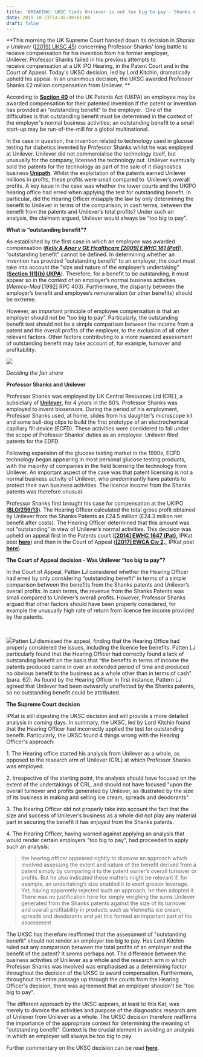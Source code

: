 ```yaml
---
title: 'BREAKING: UKSC finds Unilever is not too big to pay - Shanks v Unilever [2019] UKSC 45'
date: 2019-10-23T14:45:00+01:00
draft: false
---
```


**This morning the UK Supreme Court handed down its decision in _Shanks v Unilever_ ([\[2019\] UKSC 45](https://www.bailii.org/uk/cases/UKSC/2019/45.html)) concerning Professor Shanks' long battle to receive compensation for his invention from his former employer, Unilever. Professor Shanks failed in his previous attempts to receive compensation at a UK IPO Hearing, in the Patent Court and in the Court of Appeal. Today's UKSC decision, led by Lord Kitchin, dramatically upheld his appeal. In an unanimous decision, the UKSC awarded Professor Shanks £2 million compensation from Unilever. **  

  

According to **[Section 40](https://www.gov.uk/guidance/the-patent-act-1977/section-40-employees-inventions-compensation-of-employees-for-certain-inventions)** of the UK Patents Act (UKPA) an employee may be awarded compensation for their patented invention if the patent or invention has provided an “outstanding benefit” to the employer.  One of the difficulties is that outstanding benefit must be determined in the context of the employer's normal business activities; an outstanding benefit to a small start-up may be run-of-the-mill for a global multinational.

  

In the case in question, the invention related to technology used in glucose testing for diabetics invented by Professor Shanks whilst he was employed at Unilever. Unilever did not commercialise the technology itself, but unusually for the company, licensed the technology out. Unilever eventually sold the patents for the technology as part of the sale of it diagnostics business **[Unipath](http://www.unipath.in/)**. Whilst the exploitation of the patents earned Unilever millions in profits, these profits were small compared to  Unilever’s overall profits. A key issue in the case was whether the lower courts and the UKIPO hearing office had erred when applying the test for outstanding benefit. In particular, did the Hearing Officer misapply the law by only determining the benefit to Unilever in terms of the comparison, in cash terms, between the benefit from the patents and Unilever’s total profits? Under such an analysis, the claimant argued, Unilever would always be “too big to pay”.

  

**What is “outstanding benefit”?**

As established by the first case in which an employee was awarded compensation (**_[Kelly & Anor v GE Healthcare \[2009\] EWHC 181 (Pat)](https://www.bailii.org/cgi-bin/format.cgi?doc=/ew/cases/EWHC/Patents/2009/181.html)_**), “outstanding benefit” cannot be defined. In determining whether an invention has provided “outstanding benefit” to an employer, the court must take into account the “size and nature of the employer’s undertaking” (**[Section 1(1)(b) UKPA](https://www.gov.uk/guidance/the-patent-act-1977/section-40-employees-inventions-compensation-of-employees-for-certain-inventions)**). Therefore, for a benefit to be outstanding, it must appear so in the context of an employer’s normal business activities (_Memco-Med_ \[1992\] RPC 403). Furthermore, the disparity between the employer’s benefit and employee’s remuneration (or other benefits) should be extreme.

  

However, an important principle of employee compensation is that an employer should not be “too big to pay”. Particularly, the outstanding benefit test should not be a simple comparison between the income from a patent and the overall profits of the employer, to the exclusion of all other relevant factors. Other factors contributing to a more nuanced assessment of outstanding benefit may take account of, for example, turnover and profitability.

  

[![](https://1.bp.blogspot.com/-1TttbtFQlfA/Xa7639IEmbI/AAAAAAAAJQw/MP2QDkUPl-Iyt74_KwUOdkkeUr66rMyMgCNcBGAsYHQ/s320/Picture1.jpg)](https://1.bp.blogspot.com/-1TttbtFQlfA/Xa7639IEmbI/AAAAAAAAJQw/MP2QDkUPl-Iyt74_KwUOdkkeUr66rMyMgCNcBGAsYHQ/s1600/Picture1.jpg)

_Deciding the fair share_

**Professor Shanks and Unilever**

Professor Shanks was employed by UK Central Resources Ltd (CRL), a subsidiary of **[Unilever](https://www.unilever.co.uk/)**, for 4 years in the 80’s. Professor Shanks was employed to invent biosensors. During the period of his employment, Professor Shanks used, at home, slides from his daughter’s microscope kit and some bull-dog clips to build the first prototype of an electrochemical capillary fill device (ECFD). These activities were considered to fall under the scope of Professor Shanks' duties as an employee. Unilever filed patents for the EDFD.

  

Following expansion of the glucose testing market in the 1990s, ECFD technology began appearing in most personal glucose testing products, with the majority of companies in the field licensing the technology from Unilever. An important aspect of the case was that patent licensing is not a normal business activity of Unilever, who predominantly have patents to protect their own business activities. The licence income from the Shanks patents was therefore unusual. 

  

Professor Shanks first brought his case for compensation at the UKIPO (**[BLO/259/13](https://www.ipo.gov.uk/pro-types/pro-patent/pro-p-os/o25913.pdf)**). The Hearing Officer calculated the total gross profit obtained by Unilever from the Shanks Patents as £24.5 million (£24.3 million net benefit after costs). The Hearing Officer determined that this amount was not “outstanding” in view of Unilever’s normal activities. This decision was upheld on appeal first in the Patents court (**[\[2014\] EWHC 1647 (Pat)](https://www.bailii.org/cgi-bin/markup.cgi?doc=/ew/cases/EWHC/Patents/2014/1647.html),** IPKat post [**here**](http://ipkitten.blogspot.com/2014/05/no-compensation-no-consolation-or-no.html?_sm_au_=iVVnj2jLsFbRQsLj)) and then in the Court of Appeal (**[\[2017\] EWCA Civ 2](https://www.bailii.org/ew/cases/EWCA/Civ/2017/2.html).,** IPKat post **[here](http://ipkitten.blogspot.com/2017/02/too-big-to-pay-employee-inventor.html?_sm_au_=iVVnj2jLsFbRQsLj)**). 

  

**The Court of Appeal decision - Was Unilever “too big to pay”?**

In the Court of Appeal, Patten LJ considered whether the Hearing Officer had erred by only considering “outstanding benefit” in terms of a simple comparison between the benefits from the Shanks patents and Unilever’s overall profits. In cash terms, the revenue from the Shanks Patents was small compared to Unilever’s overall profits. However, Professor Shanks argued that other factors should have been properly considered, for example the unusually high rate of return from licence fee income provided by the patents.

[  
](https://www.blogger.com/null)

[![](https://1.bp.blogspot.com/-vZ_MzS87kMo/Xa79ErD-M0I/AAAAAAAAJRI/0crXbZB1L4oRCaQnDowXPHAHqXvB7SKMACNcBGAsYHQ/s320/outstanding_work_alien_sticker-re3539a39d3404ccc8c0e30cb743b3e14_0ugmp_8byvr_540.jpg)](https://1.bp.blogspot.com/-vZ_MzS87kMo/Xa79ErD-M0I/AAAAAAAAJRI/0crXbZB1L4oRCaQnDowXPHAHqXvB7SKMACNcBGAsYHQ/s1600/outstanding_work_alien_sticker-re3539a39d3404ccc8c0e30cb743b3e14_0ugmp_8byvr_540.jpg)Patten LJ dismissed the appeal, finding that the Hearing Office had properly considered the issues, including the licence fee benefits. Patten LJ particularly found that the Hearing Officer had correctly found a lack of outstanding benefit on the basis that “the benefits in terms of income the patents produced came in over an extended period of time and produced no obvious benefit to the business as a whole other than in terms of cash” (para. 62). As found by the Hearing Officer in first instance, Pattern LJ agreed that Unilever had been outwardly unaffected by the Shanks patents, so no outstanding benefit could be attributed.

  

**The Supreme Court decision**  
  
IPKat is still digesting the UKSC decision and will provide a more detailed analysis in coming days. In summary, the UKSC, led by Lord Kitchin found that the Hearing Officer had incorrectly applied the test for outstanding benefit. Particularly, the UKSC found 4 things wrong with the Hearing Officer's approach:  
  
1\. The Hearing office started his analysis from Unilever as a whole, as opposed to the research arm of Unilever (CRL) at which Professor Shanks was employed.  
  
2\. Irrespective of the starting point, the analysis should have focused on the extent of the undertakings of CRL, and should not have focused "upon the overall turnover and profits generated by Unilever, as illustrated by the size of its business in making and selling ice cream, spreads and deodorants"  
  
3\. The Hearing Officer did not properly take into account the fact that the size and success of Unilever’s business as a whole did not play any material part in securing the benefit it has enjoyed from the Shanks patents.  
  
4\. The Hearing Officer, having warned against applying an analysis that would render certain employers "too big to pay", had proceeded to apply such an analysis:  

> the hearing officer appeared rightly to disavow an approach which involved assessing the extent and nature of the benefit derived from a patent simply by comparing it to the patent owner’s overall turnover or profits. But he also indicated these matters might be relevant if, for example, an undertaking’s size enabled it to exert greater leverage. Yet, having apparently rejected such an approach, he then adopted it. There was no justification here for simply weighing the sums Unilever generated from the Shanks patents against the size of its turnover and overall profitability in products such as Viennetta ice cream, spreads and deodorants and yet this formed an important part of his assessment

The UKSC has therefore reaffirmed that the assessment of "outstanding benefit" should not render an employer too big to pay. Has Lord Kitchin ruled out any comparison between the total profits of an employer and the benefit of the patent? It seems perhaps not. The difference between the business activities of Unilever as a whole and the research arm in which Professor Shanks was involved was emphasised as a determining factor throughout the decision of the UKSC to award compensation. Furthermore, throughout its entire passage up through the courts from the Hearing Officer's decision, there was agreement that an employer shouldn't be "too big to pay".   
  
The different approach by the UKSC appears, at least to this Kat, was merely to divorce the activities and purpose of the diagnostics research arm of Unilever from Unilever as a whole. The UKSC decision therefore reaffirms the importance of the appropriate context for determining the meaning of "outstanding benefit". Context is the crucial element in avoiding an analysis in which an employer will always be too big to pay.  
  
Further commentary on the UKSC decision can be read [**here**](http://ipkitten.blogspot.com/2019/11/what-was-relevant-undertaking-further.html?_sm_au_=iVVHQ55PJj2T7WTTpGsWvKttvN1NG).